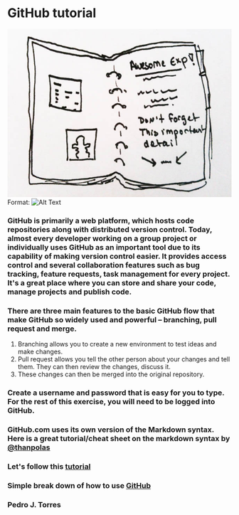 # GitHub tutorial 

![GitHub Logo](./figures/labnotebook.jpg)
Format: ![Alt Text](url)

### GitHub is primarily a web platform, which hosts code repositories along with distributed version control. Today, almost every developer working on a group project or individually uses GitHub as an important tool due to its capability of making version control easier. It provides access control and several collaboration features such as bug tracking, feature requests, task management for every project. It's a great place where you can store and share your code, manage projects and publish code. 
### There are three main features to the basic GitHub flow that make GitHub so widely used and powerful – branching, pull request and merge. 

1) Branching allows you to create a new environment to test ideas and make changes.
2) Pull request allows you tell the other person about your changes and tell them. They can then review the changes, discuss it.
3) These changes can then be merged into the original repository.

### Create a username and password that is easy for you to type. For the rest of this exercise, you will need to be logged into GitHub.
### GitHub.com uses its own version of the Markdown syntax. Here is a great tutorial/cheat sheet on the markdown syntax by [@thanpolas](https://github.com/thanpolas/Practice/blob/master/Markdown-Cheatsheet.md)
### Let's follow this [tutorial](https://guides.github.com/activities/hello-world/)
### Simple break down of how to use [GitHub](https://guides.github.com/introduction/flow/)

### Pedro J. Torres
